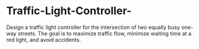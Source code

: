 # Traffic-Light-Controller-
Design a traffic light controller for the intersection of two equally busy one-way streets. The goal 
is to maximize traffic flow, minimize waiting time at a red light, and avoid accidents.
